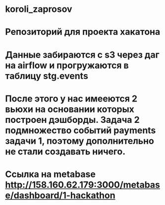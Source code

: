 # koroli_zaprosov
# Репозиторий для проекта хакатона
# Данные забираются с s3 через даг на airflow и прогружаются в таблицу stg.events 
# После этого у нас имееются 2 вьюхи на основании которых построен дэшборды. Задача 2 подмножество событий payments задачи 1, поэтому дополнительно не стали создавать ничего.
# Ссылка на metabase http://158.160.62.179:3000/metabase/dashboard/1-hackathon
